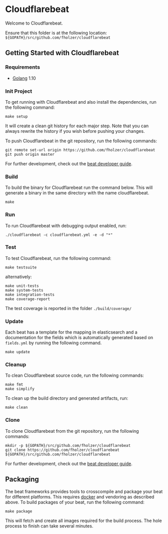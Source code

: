 # Cloudflarebeat

Welcome to Cloudflarebeat.

Ensure that this folder is at the following location:
`${GOPATH}/src/github.com/fholzer/cloudflarebeat`

## Getting Started with Cloudflarebeat

### Requirements

* [Golang](https://golang.org/dl/) 1.10

### Init Project
To get running with Cloudflarebeat and also install the
dependencies, run the following command:

```
make setup
```

It will create a clean git history for each major step. Note that you can always rewrite the history if you wish before pushing your changes.

To push Cloudflarebeat in the git repository, run the following commands:

```
git remote set-url origin https://github.com/fholzer/cloudflarebeat
git push origin master
```

For further development, check out the [beat developer guide](https://www.elastic.co/guide/en/beats/libbeat/current/new-beat.html).

### Build

To build the binary for Cloudflarebeat run the command below. This will generate a binary
in the same directory with the name cloudflarebeat.

```
make
```


### Run

To run Cloudflarebeat with debugging output enabled, run:

```
./cloudflarebeat -c cloudflarebeat.yml -e -d "*"
```


### Test

To test Cloudflarebeat, run the following command:

```
make testsuite
```

alternatively:
```
make unit-tests
make system-tests
make integration-tests
make coverage-report
```

The test coverage is reported in the folder `./build/coverage/`

### Update

Each beat has a template for the mapping in elasticsearch and a documentation for the fields
which is automatically generated based on `fields.yml` by running the following command.

```
make update
```


### Cleanup

To clean  Cloudflarebeat source code, run the following commands:

```
make fmt
make simplify
```

To clean up the build directory and generated artifacts, run:

```
make clean
```


### Clone

To clone Cloudflarebeat from the git repository, run the following commands:

```
mkdir -p ${GOPATH}/src/github.com/fholzer/cloudflarebeat
git clone https://github.com/fholzer/cloudflarebeat ${GOPATH}/src/github.com/fholzer/cloudflarebeat
```


For further development, check out the [beat developer guide](https://www.elastic.co/guide/en/beats/libbeat/current/new-beat.html).


## Packaging

The beat frameworks provides tools to crosscompile and package your beat for different platforms. This requires [docker](https://www.docker.com/) and vendoring as described above. To build packages of your beat, run the following command:

```
make package
```

This will fetch and create all images required for the build process. The hole process to finish can take several minutes.
